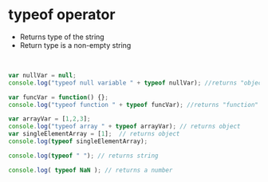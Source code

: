# typeof operator
* Returns type of the string </br>
* Return type is a non-empty string
</br>

```javascript
var nullVar = null;
console.log("typeof null variable " + typeof nullVar); //returns "object" - to unset a number use undefined and to unset an object use null

var funcVar = function() {};
console.log("typeof function " + typeof funcVar); //returns "function"

var arrayVar = [1,2,3];
console.log("typeof array " + typeof arrayVar); // returns object
var singleElementArray = [1];  // returns object
console.log(typeof singleElementArray);

console.log(typeof " "); // returns string

console.log( typeof NaN ); // returns a number

```
